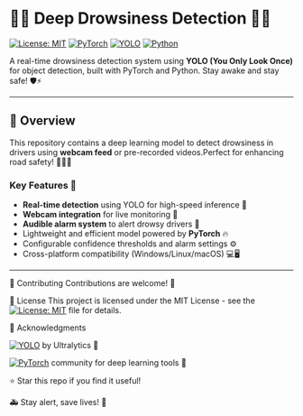 # 🚗💤 Deep Drowsiness Detection 🚨👀

[![License: MIT](https://img.shields.io/badge/License-MIT-yellow.svg)](https://opensource.org/licenses/MIT)
[![PyTorch](https://img.shields.io/badge/PyTorch-%23EE4C2C.svg?logo=PyTorch)](https://pytorch.org/)
[![YOLO](https://img.shields.io/badge/YOLO-v8-%234A154B?logo=YOLO)](https://ultralytics.com/)
[![Python](https://img.shields.io/badge/Python-3.7%2B-blue?logo=python)](https://www.python.org/)

A real-time drowsiness detection system using **YOLO (You Only Look Once)** for object detection, built with PyTorch and Python. Stay awake and stay safe! 🛡️⚡

---

## 📖 Overview

This repository contains a deep learning model to detect drowsiness in drivers using **webcam feed** or pre-recorded videos.Perfect for enhancing road safety! 🚦👨‍✈️

### Key Features 🌟
- **Real-time detection** using YOLO for high-speed inference 🚀
- **Webcam integration** for live monitoring 📸
- **Audible alarm system** to alert drowsy drivers 🔔
- Lightweight and efficient model powered by **PyTorch** 🔥
- Configurable confidence thresholds and alarm settings ⚙️
- Cross-platform compatibility (Windows/Linux/macOS) 💻🖥️

---

🤝 Contributing
Contributions are welcome! 🎉

📜 License
This project is licensed under the MIT License - see the [![License: MIT](https://img.shields.io/badge/License-MIT-yellow.svg)](https://opensource.org/licenses/MIT) file for details.

🙏 Acknowledgments

[![YOLO](https://img.shields.io/badge/YOLO-v8-%234A154B?logo=YOLO)](https://ultralytics.com/) by Ultralytics 🎯

[![PyTorch](https://img.shields.io/badge/PyTorch-%23EE4C2C.svg?logo=PyTorch)](https://pytorch.org/) community for deep learning tools 🔧

⭐ Star this repo if you find it useful!

🚑 Stay alert, save lives! 💙
